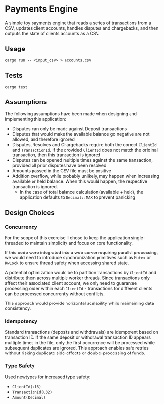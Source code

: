 # Payments Engine

A simple toy payments engine that reads a series of transactions
from a CSV, updates client accounts, handles disputes and chargebacks, and then outputs the
state of clients accounts as a CSV.

## Usage

```shell
cargo run -- <input_csv> > accounts.csv
```

## Tests

```shell
cargo test
```

## Assumptions

The following assumptions have been made when designing and implementing this application:

* Disputes can only be made against Deposit transactions
* Disputes that would make the available balance go negative are not allowed, and therefore ignored
* Disputes, Resolves and Chargebacks require both the correct `ClientId` and `TransactionId`. If the provided `ClientId`
  does
  not match the original transaction, then this transaction is ignored
* Disputes can be opened multiple times against the same transaction, provided all prior disputes have been resolved
* Amounts passed in the CSV file must be positive
* Addition overflow, while probably unlikely, may happen when increasing available or held balance. When this would
  happen, the respective transaction is ignored.
    * In the case of total balance calculation (available + held), the application defaults to `Decimal::MAX` to prevent
      panicking

## Design Choices

### Concurrency

For the scope of this exercise, I chose to keep the application single-threaded to maintain simplicity and focus on core
functionality.

If this code were integrated into a web server requiring parallel processing, we would need to introduce synchronization
primitives such as `Mutex` or `RwLock` to ensure thread safety when accessing shared state.

A potential optimization would be to partition transactions by `ClientId` and distribute them across multiple worker
threads. Since transactions only affect their associated client account, we only need to guarantee processing order
within each `ClientId` - transactions for different clients can be processed concurrently without conflicts.

This approach would provide horizontal scalability while maintaining data consistency.

### Idempotency

Standard transactions (deposits and withdrawals) are idempotent based on transaction ID. If the same deposit or
withdrawal transaction ID appears multiple times in the file, only the first occurrence will be processed while
subsequent
duplicates are ignored. This approach enables safe retries without risking duplicate side-effects or double-processing
of funds.

### Type Safety

Used newtypes for increased type safety:

* `ClientId(u16)`
* `TransactionId(u32)`
* `Amount(Decimal)`
